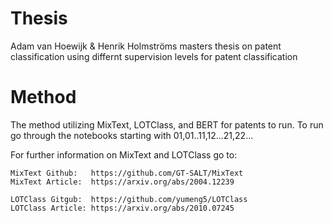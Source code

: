 # Thesis
Adam van Hoewijk &amp; Henrik Holmströms masters thesis on patent classification using differnt supervision levels for patent classification

# Method
The method utilizing MixText, LOTClass, and BERT for patents to run. To run go through the notebooks starting with 01,01..11,12...21,22...

For further information on MixText and LOTClass go to:

    MixText Github:   https://github.com/GT-SALT/MixText
    MixText Article:  https://arxiv.org/abs/2004.12239
    
    LOTClass Gitgub:  https://github.com/yumeng5/LOTClass
    LOTClass Article: https://arxiv.org/abs/2010.07245
    
    
    
    
